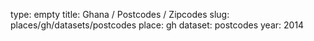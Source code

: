 type: empty
title: Ghana / Postcodes / Zipcodes
slug: places/gh/datasets/postcodes
place: gh
dataset: postcodes
year: 2014
